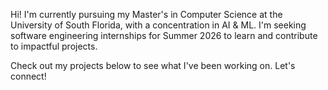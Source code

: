 Hi! I'm currently pursuing my Master's  in Computer Science at the University of South Florida, with a concentration in AI & ML. I'm seeking software engineering internships for Summer 2026 to learn and contribute to impactful projects.

Check out my projects below to see what I've been working on. Let's connect!
             
<!---
HarshaExplorer/HarshaExplorer is a ✨ special ✨ repository because its `README.md` (this file) appears on your GitHub profile.
You can click the Preview link to take a look at your changes.
--->
